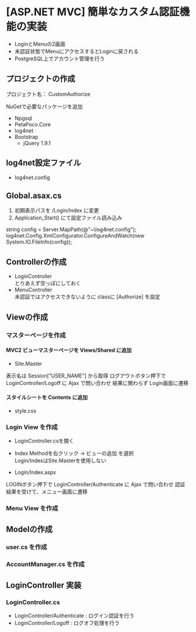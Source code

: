 
[ASP.NET MVC] 簡単なカスタム認証機能の実装
===

- LoginとMenuの2画面
- 未認証状態でMenuにアクセスするとLoginに戻される
- PostgreSQL上でアカウント管理を行う


プロジェクトの作成
---

プロジェクト名： CustomAuthorize

NuGetで必要なパッケージを追加

- Npgsql
- PetaPoco.Core
- log4net
- Bootstrap
  - jQuery 1.9.1


log4net設定ファイル
---

- log4net.config


Global.asax.cs
---

1. 初期表示パスを /Login/Index に変更
2. Application_Start() にて設定ファイル読み込み

string config = Server.MapPath(@"~\log4net.config");
log4net.Config.XmlConfigurator.ConfigureAndWatch(new System.IO.FileInfo(config));


Controllerの作成
---

- LoginController  
とりあえず空っぽにしておく
- MenuController  
未認証ではアクセスできないように classに [Authorize] を設定


Viewの作成
---

### マスターページを作成

#### MVC2 ビューマスターページを Views/Shared に追加

- Site.Master

表示名は Session["USER_NAME"] から取得
ログアウトボタン押下で LoginController/Logoff に Ajax で問い合わせ
結果に関わらず Login画面に遷移


#### スタイルシートを Contents に追加

- style.css


### Login View を作成

- LoginController.csを開く
- Index Methodを右クリック → ビューの追加 を選択  
Login/IndexはSite.Masterを使用しない


- Login/Index.aspx


LOGINボタン押下で LoginController/Authenticate に Ajax で問い合わせ
認証結果を受けて、メニュー画面に遷移


### Menu View を作成


Modelの作成
---

### user.cs を作成


### AccountManager.cs を作成


LoginController 実装
---

### LoginController.cs

- LoginController/Authenticate : ログイン認証を行う
- LoginController/Logoff : ログオフ処理を行う

